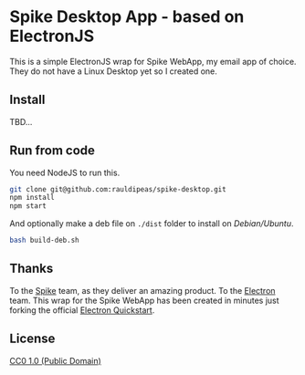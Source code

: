 # Spike Desktop App - based on ElectronJS

This is a simple ElectronJS wrap for Spike WebApp, my email app of choice.
They do not have a Linux Desktop yet so I created one. 

## Install

TBD...

## Run from code

You need NodeJS to run this. 

```bash
git clone git@github.com:rauldipeas/spike-desktop.git
npm install
npm start
```

And optionally make a deb file on `./dist` folder to install on _Debian/Ubuntu_.

```bash
bash build-deb.sh
```

## Thanks

To the [Spike](https://www.spikenow.com) team, as they deliver an amazing product.
To the [Electron](https://electronjs.org) team. This wrap for the Spike WebApp has been created in minutes just forking the official [Electron Quickstart](https://github.com/electron/electron-quick-start). 

## License

[CC0 1.0 (Public Domain)](LICENSE.md)
